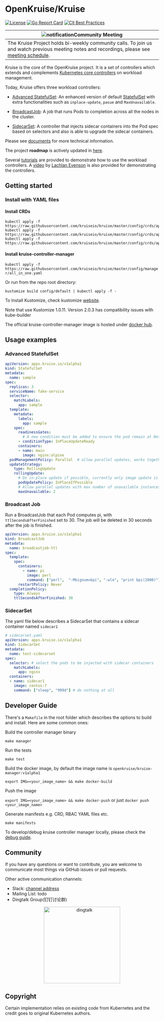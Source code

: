 # OpenKruise/Kruise

[![License](https://img.shields.io/badge/license-Apache%202-4EB1BA.svg)](https://www.apache.org/licenses/LICENSE-2.0.html)
[![Go Report Card](https://goreportcard.com/badge/github.com/openkruise/kruise)](https://goreportcard.com/report/github.com/openkruise/kruise)
[![CII Best Practices](https://bestpractices.coreinfrastructure.org/projects/2908/badge)](https://bestpractices.coreinfrastructure.org/en/projects/2908)

|![notification](docs/img/bell-outline-badge.svg)Community Meeting|
|------------------|
|The Kruise Project holds bi-weekly community calls. To join us and watch previous meeting notes and recordings, please see [meeting schedule](https://github.com/openkruise/project/blob/master/MEETING_SCHEDULE.md).|

Kruise is the core of the OpenKruise project. It is a set of controllers which extends and complements [Kubernetes core controllers](https://kubernetes.io/docs/concepts/overview/what-is-kubernetes/) on workload management.

Today, Kruise offers three workload controllers:

- [Advanced StatefulSet](./docs/concepts/astatefulset/README.md): An enhanced version of default [StatefulSet](https://kubernetes.io/docs/concepts/workloads/controllers/statefulset/) with extra functionalities such as `inplace-update`, `pasue` and `MaxUnavailable`.

- [BroadcastJob](./docs/concepts/broadcastJob/README.md): A job that runs Pods to completion across all the nodes in the cluster.

- [SidecarSet](./docs/concepts/sidecarSet/README.md): A controller that injects sidecar containers into the Pod spec based on selectors and also is able to upgrade the sidecar containers.

Please see [documents](./docs/README.md) for more technical information.

The project **roadmap** is actively updated in [here](https://github.com/openkruise/kruise/projects).

Several [tutorials](./docs/tutorial/README.md) are provided to demonstrate how to use the workload controllers.
A [video](https://www.youtube.com/watch?v=elB7reZ6eAQ) by [Lachlan Evenson](https://github.com/lachie83) is also provided for demonstrating the controllers.

## Getting started

### Install with YAML files

#### Install CRDs

```
kubectl apply -f https://raw.githubusercontent.com/kruiseio/kruise/master/config/crds/apps_v1alpha1_broadcastjob.yaml
kubectl apply -f https://raw.githubusercontent.com/kruiseio/kruise/master/config/crds/apps_v1alpha1_sidecarset.yaml
kubectl apply -f https://raw.githubusercontent.com/kruiseio/kruise/master/config/crds/apps_v1alpha1_statefulset.yaml
```

#### Install kruise-controller-manager

`kubectl apply -f https://raw.githubusercontent.com/kruiseio/kruise/master/config/manager/all_in_one.yaml`

Or run from the repo root directory:

`kustomize build config/default | kubectl apply -f -`

To Install Kustomize, check kustomize [website](https://github.com/kubernetes-sigs/kustomize).

Note that use Kustomize 1.0.11. Version 2.0.3 has compatibility issues with kube-builder

The official kruise-controller-manager image is hosted under [docker hub](https://hub.docker.com/r/openkruise/kruise-manager).

## Usage examples

### Advanced StatefulSet

```yaml
apiVersion: apps.kruise.io/v1alpha1
kind: StatefulSet
metadata:
  name: sample
spec:
  replicas: 3
  serviceName: fake-service
  selector:
    matchLabels:
      app: sample
  template:
    metadata:
      labels:
        app: sample
    spec:
      readinessGates:
        # A new condition must be added to ensure the pod remain at NotReady state while the in-place update is happening
      - conditionType: InPlaceUpdateReady
      containers:
      - name: main
        image: nginx:alpine
  podManagementPolicy: Parallel  # allow parallel updates, works together with maxUnavailable
  updateStrategy:
    type: RollingUpdate
    rollingUpdate:
      # Do in-place update if possible, currently only image update is supported for in-place update
      podUpdatePolicy: InPlaceIfPossible
      # Allow parallel updates with max number of unavailable instances equals to 2
      maxUnavailable: 2
```

### Broadcast Job

Run a BroadcastJob that each Pod computes pi, with `ttlSecondsAfterFinished` set to 30. The job
will be deleted in 30 seconds after the job is finished.

```yaml
apiVersion: apps.kruise.io/v1alpha1
kind: BroadcastJob
metadata:
  name: broadcastjob-ttl
spec:
  template:
    spec:
      containers:
        - name: pi
          image: perl
          command: ["perl",  "-Mbignum=bpi", "-wle", "print bpi(2000)"]
      restartPolicy: Never
  completionPolicy:
    type: Always
    ttlSecondsAfterFinished: 30
```

### SidecarSet

The yaml file below describes a SidecarSet that contains a sidecar container named `sidecar1`

```yaml
# sidecarset.yaml
apiVersion: apps.kruise.io/v1alpha1
kind: SidecarSet
metadata:
  name: test-sidecarset
spec:
  selector: # select the pods to be injected with sidecar containers
    matchLabels:
      app: nginx
  containers:
  - name: sidecar1
    image: centos:7
    command: ["sleep", "999d"] # do nothing at all
```

## Developer Guide

There's a `Makefile` in the root folder which describes the options to build and install. Here are some common ones:

Build the controller manager binary

`make manager`

Run the tests

`make test`

Build the docker image, by default the image name is `openkruise/kruise-manager:v1alpha1`

`export IMG=<your_image_name> && make docker-build`

Push the image

`export IMG=<your_image_name> && make docker-push`
or just
`docker push <your_image_name>`

Generate manifests e.g. CRD, RBAC YAML files etc.

`make manifests`

To develop/debug kruise controller manager locally, please check the [debug guide](./docs/debug/README.md).

## Community

If you have any questions or want to contribute, you are welcome to communicate most things via GitHub issues or pull requests.

Other active communication channels:

- Slack: [channel address](https://join.slack.com/t/kruise-workspace/shared_invite/enQtNjU5NzQ0ODcyNjYzLWMzZDI5NTM3ZjM1MGY2Mjg1NzU4ZjBjMDJmNjZmZTEwYTZkMzk4ZTAzNmY5NTczODhkZDU2NzVhM2I2MzNmODc)
- Mailing List: todo
- Dingtalk Group(钉钉讨论群)

<div align="center">
  <img src="docs/img/openkruise-dev-group.JPG" width="250" title="dingtalk">
</div>

## Copyright

Certain implementation relies on existing code from Kubernetes and the credit goes to original Kubernetes authors.

